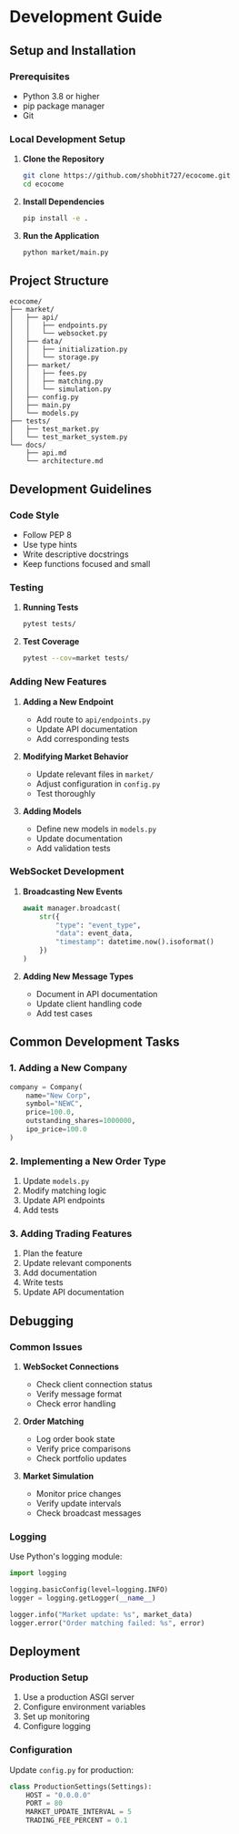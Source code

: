 # Development Guide

## Setup and Installation

### Prerequisites
- Python 3.8 or higher
- pip package manager
- Git

### Local Development Setup

1. **Clone the Repository**
   ```bash
   git clone https://github.com/shobhit727/ecocome.git
   cd ecocome
   ```

2. **Install Dependencies**
   ```bash
   pip install -e .
   ```

3. **Run the Application**
   ```bash
   python market/main.py
   ```

## Project Structure

```
ecocome/
├── market/
│   ├── api/
│   │   ├── endpoints.py
│   │   └── websocket.py
│   ├── data/
│   │   ├── initialization.py
│   │   └── storage.py
│   ├── market/
│   │   ├── fees.py
│   │   ├── matching.py
│   │   └── simulation.py
│   ├── config.py
│   ├── main.py
│   └── models.py
├── tests/
│   ├── test_market.py
│   └── test_market_system.py
└── docs/
    ├── api.md
    └── architecture.md
```

## Development Guidelines

### Code Style
- Follow PEP 8
- Use type hints
- Write descriptive docstrings
- Keep functions focused and small

### Testing
1. **Running Tests**
   ```bash
   pytest tests/
   ```

2. **Test Coverage**
   ```bash
   pytest --cov=market tests/
   ```

### Adding New Features

1. **Adding a New Endpoint**
   - Add route to `api/endpoints.py`
   - Update API documentation
   - Add corresponding tests

2. **Modifying Market Behavior**
   - Update relevant files in `market/`
   - Adjust configuration in `config.py`
   - Test thoroughly

3. **Adding Models**
   - Define new models in `models.py`
   - Update documentation
   - Add validation tests

### WebSocket Development

1. **Broadcasting New Events**
   ```python
   await manager.broadcast(
       str({
           "type": "event_type",
           "data": event_data,
           "timestamp": datetime.now().isoformat()
       })
   )
   ```

2. **Adding New Message Types**
   - Document in API documentation
   - Update client handling code
   - Add test cases

## Common Development Tasks

### 1. Adding a New Company
```python
company = Company(
    name="New Corp",
    symbol="NEWC",
    price=100.0,
    outstanding_shares=1000000,
    ipo_price=100.0
)
```

### 2. Implementing a New Order Type
1. Update `models.py`
2. Modify matching logic
3. Update API endpoints
4. Add tests

### 3. Adding Trading Features
1. Plan the feature
2. Update relevant components
3. Add documentation
4. Write tests
5. Update API documentation

## Debugging

### Common Issues

1. **WebSocket Connections**
   - Check client connection status
   - Verify message format
   - Check error handling

2. **Order Matching**
   - Log order book state
   - Verify price comparisons
   - Check portfolio updates

3. **Market Simulation**
   - Monitor price changes
   - Verify update intervals
   - Check broadcast messages

### Logging

Use Python's logging module:
```python
import logging

logging.basicConfig(level=logging.INFO)
logger = logging.getLogger(__name__)

logger.info("Market update: %s", market_data)
logger.error("Order matching failed: %s", error)
```

## Deployment

### Production Setup
1. Use a production ASGI server
2. Configure environment variables
3. Set up monitoring
4. Configure logging

### Configuration
Update `config.py` for production:
```python
class ProductionSettings(Settings):
    HOST = "0.0.0.0"
    PORT = 80
    MARKET_UPDATE_INTERVAL = 5
    TRADING_FEE_PERCENT = 0.1
```
